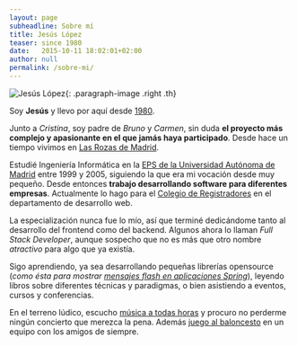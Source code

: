 ```yaml
---
layout: page
subheadline: Sobre mí
title: Jesús López
teaser: since 1980
date:   2015-10-11 18:02:01+02:00
author: null
permalink: /sobre-mi/
---
```

![Jesús López](http://www.gravatar.com/avatar/750fbbb5263ee71cba06346646c90fe7.jpg?s=180 "Jesús López"){: .paragraph-image .right .th}

Soy **Jesús** y llevo por aquí desde [1980][birthyear].

Junto a *Cristina*, soy padre de *Bruno* y *Carmen*, sin duda **el proyecto más complejo y apasionante en el que jamás haya participado**. Desde hace un tiempo vivimos en [Las Rozas de Madrid][rozas-map].

Estudié Ingeniería Informática en la [EPS de la Universidad Autónoma de Madrid][eps-uam] entre 1999 y 2005, siguiendo la que era mi vocación desde muy pequeño. Desde entonces **trabajo desarrollando software para diferentes empresas**. Actualmente lo hago para el [Colegio de Registradores][corpme] en el departamento de desarrollo web.

La especialización nunca fue lo mío, así que terminé dedicándome tanto al desarrollo del frontend como del backend. Algunos ahora lo llaman _Full Stack Developer_, aunque sospecho que no es más que otro nombre *atractivo* para algo que ya existía.

Sigo aprendiendo, ya sea desarrollando pequeñas librerías opensource (_como ésta para mostrar [mensajes flash en aplicaciones Spring][flash-messages]_), leyendo libros sobre diferentes técnicas y paradigmas, o bien asistiendo a eventos, cursos y conferencias.

En el terreno lúdico, escucho [música a todas horas][lastfm] y procuro no perderme ningún concierto que merezca la pena. Además [juego al baloncesto][faunaca] en un equipo con los amigos de siempre.


[birthyear]:       https://en.wikipedia.org/wiki/1980
[rozas-map]:       https://www.google.es/maps/place/Las+Rozas,+Madrid/@40.5231093,-3.8996554,13z/data=!4m2!3m1!1s0xd418333d1289ef5:0x98ddf7afc6a44e3e
[eps-uam]:         http://www.uam.es/ss/Satellite/EscuelaPolitecnica/es/home.htm
[corpme]:          https://www.registradores.org/
[flash-messages]:  /projects/flash-messages/
[lastfm]:          http://www.last.fm/user/jeslopalo
[faunaca]:         http://www-2.munimadrid.es/dgd/GestorOperacionesDGD?tipoOperacion=cuadroResultados&nombreDistrito=RETIRO&distrito=RETIRO&nombreDeporte=BALONCESTO&deporte=BALONCESTO&busqueda=&competicion=%B7%20Juegos%20Deportivos%20Municipales%20%B7&nombreGrupo=TORNEO%20MARCA%20BCTO%20GR%205&grupo=285&nombreCategoria=SENIOR&categoria=SENIOR&sexo=Masculino&identificadorSexo=M&nombreEquipo=FAUNACA&fase=1&
